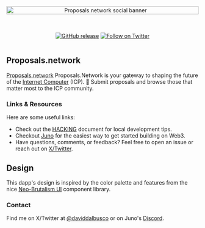 <div align="center" style="display:flex;flex-direction:column;">
  <a href="https://proposals.network/">
    <img src="https://raw.githubusercontent.com/peterpeterparker/proposals.network/e806d73949c1f9cafa1028e265ce9a98cfeedb41/static/images/meta-share.jpg?token=GHSAT0AAAAAABY4CYLCYY6T7XK4R6VNIKW4ZLRZ42Q" width="100%" alt="Proposals.network social banner" role="presentation"/>
  </a>

  <br/>
  <br/>

[![GitHub release](https://img.shields.io/github/release/peterpeterparker/proposals.network/all?logo=GitHub&style=flat-square&color=7888ff)](https://github.com/peterpeterparker/proposals.network/releases/latest)
[![Follow on Twitter](https://img.shields.io/twitter/follow/daviddalbusco?label=Follow&style=social)](https://twitter.com/daviddalbusco)

</div>

## Proposals.network

[Proposals.network] Proposals.Network is your gateway to shaping the future of the [Internet Computer](https://internetcomputer.org) (ICP). 🚀
Submit proposals and browse those that matter most to the ICP community.

### Links & Resources

Here are some useful links:

- Check out the [HACKING](HACKING.md) document for local development tips.
- Checkout [Juno](https://juno.build) for the easiest way to get started building on Web3.
- Have questions, comments, or feedback? Feel free to open an issue or reach out on [X/Twitter](https://twitter.com/daviddalbusco).

## Design

This dapp's design is inspired by the color palette and features from the nice [Neo-Brutalism UI](https://neo-brutalism-ui-library.vercel.app/) component library.

### Contact

Find me on X/Twitter at [@daviddalbusco](https://twitter.com/daviddalbusco) or on Juno's [Discord](https://discord.juno.build).

[proposals.network]: https://proposals.network
